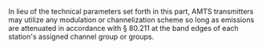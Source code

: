 In lieu of the technical parameters set forth in this part, AMTS transmitters may utilize any modulation or channelization scheme so long as emissions are attenuated in accordance with § 80.211 at the band edges of each station's assigned channel group or groups.

